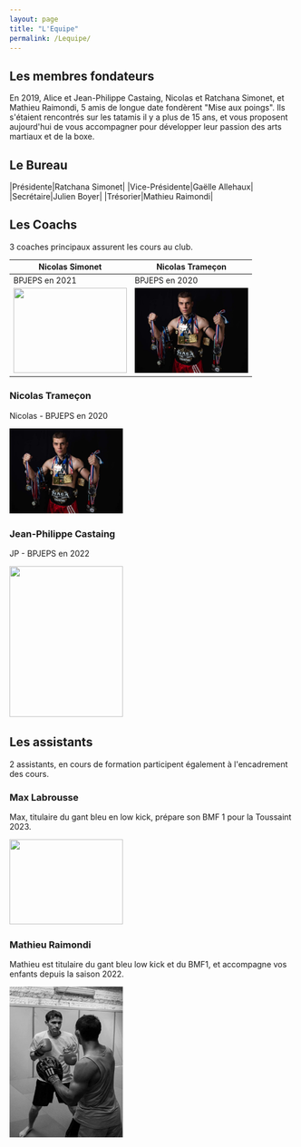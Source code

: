 ```yaml
---
layout: page
title: "L'Equipe"
permalink: /Lequipe/
---
```


## Les membres fondateurs

En 2019, Alice et Jean-Philippe Castaing, Nicolas et Ratchana Simonet, et Mathieu Raimondi, 5 amis de longue date fondèrent "Mise aux poings". Ils s'étaient rencontrés sur les tatamis il y a plus de 15 ans, et vous proposent aujourd'hui de vous accompagner pour développer leur passion des arts martiaux et de la boxe.

## Le Bureau

|Présidente|Ratchana Simonet|
|Vice-Présidente|Gaëlle Allehaux|
|Secrétaire|Julien Boyer|
|Trésorier|Mathieu Raimondi|

## Les Coachs

3 coaches principaux assurent les cours au club.

| Nicolas Simonet | Nicolas Trameçon |
|---|---|
| BPJEPS en 2021 | BPJEPS en 2020 |
| <img src="/assets/images/Nicolas_S1.jpg" width="200" height="150" /> | <img src="/assets/images/Nicolas_T_.jpg" width="200" height="150" /> |

### Nicolas Trameçon

Nicolas - BPJEPS en 2020

<img src="/assets/images/Nicolas_T_.jpg" width="200" height="150" />


### Jean-Philippe Castaing

JP - BPJEPS en 2022

<img src="/assets/images/6161058.jpg" width="200" height="266" />

## Les assistants

2 assistants, en cours de formation participent également à l'encadrement des cours.

### Max Labrousse

Max, titulaire du gant bleu en low kick, prépare son BMF 1 pour la Toussaint 2023.

<img src="/assets/images/6161125.jpg" width="200" height="150" />

### Mathieu Raimondi

Mathieu est titulaire du gant bleu low kick et du BMF1, et accompagne vos enfants depuis la saison 2022.

<img src="/assets/images/994553_10201443410825087_2052852471_n.jpeg" width="200" height="266" />
